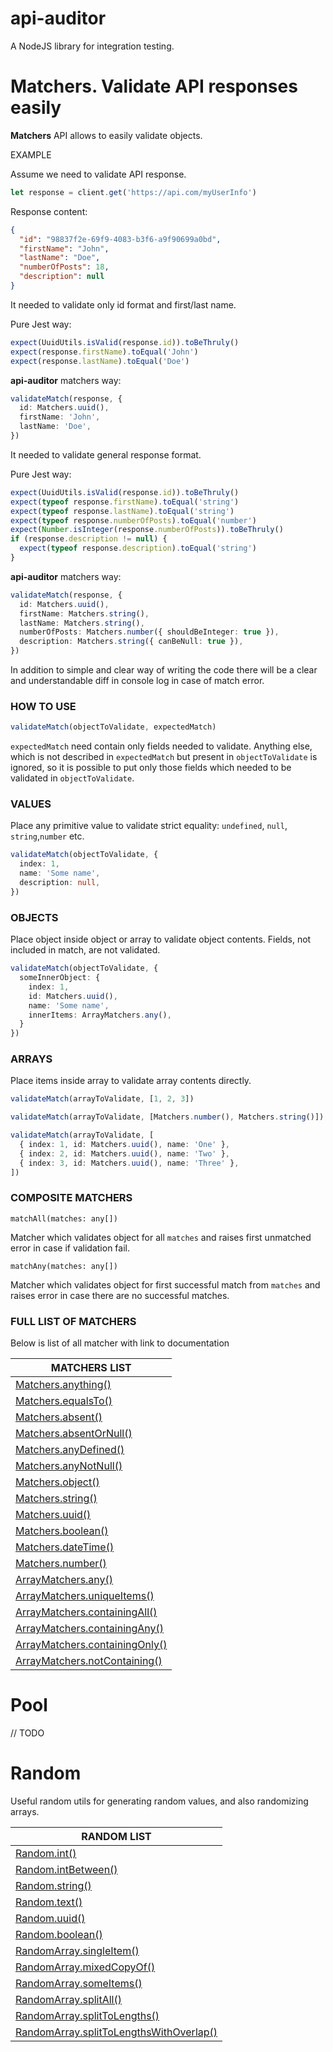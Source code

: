 # api-auditor

A NodeJS library for integration testing.

# Matchers. Validate API responses easily

**Matchers** API allows to easily validate objects.

EXAMPLE

Assume we need to validate API response.

```typescript
let response = client.get('https://api.com/myUserInfo')
```

Response content:

```json
{
  "id": "98837f2e-69f9-4083-b3f6-a9f90699a0bd",
  "firstName": "John",
  "lastName": "Doe",
  "numberOfPosts": 18,
  "description": null
}
```

It needed to validate only id format and first/last name.

Pure Jest way:

```typescript
expect(UuidUtils.isValid(response.id)).toBeThruly()
expect(response.firstName).toEqual('John')
expect(response.lastName).toEqual('Doe')
```

**api-auditor** matchers way:

```typescript
validateMatch(response, {
  id: Matchers.uuid(),
  firstName: 'John',
  lastName: 'Doe',
})
```

It needed to validate general response format.

Pure Jest way:

```typescript
expect(UuidUtils.isValid(response.id)).toBeThruly()
expect(typeof response.firstName).toEqual('string')
expect(typeof response.lastName).toEqual('string')
expect(typeof response.numberOfPosts).toEqual('number')
expect(Number.isInteger(response.numberOfPosts)).toBeThruly()
if (response.description != null) {
  expect(typeof response.description).toEqual('string')
}
```

**api-auditor** matchers way:

```typescript
validateMatch(response, {
  id: Matchers.uuid(),
  firstName: Matchers.string(),
  lastName: Matchers.string(),
  numberOfPosts: Matchers.number({ shouldBeInteger: true }),
  description: Matchers.string({ canBeNull: true }),
})
```

In addition to simple and clear way of writing the code there will be a clear and understandable diff in console log in
case of match error.

### HOW TO USE

```typescript
validateMatch(objectToValidate, expectedMatch)
```

```expectedMatch``` need contain only fields needed to validate. Anything else, which is not described
in ```expectedMatch``` but present in ```objectToValidate``` is ignored, so it is possible to put only those fields
which needed to be validated in ```objectToValidate```.

### VALUES

Place any primitive value to validate strict equality: ```undefined```, ```null```, ```string```,```number``` etc.

```typescript
validateMatch(objectToValidate, {
  index: 1,
  name: 'Some name',
  description: null,
})
```

### OBJECTS

Place object inside object or array to validate object contents. Fields, not included in match, are not validated.

```typescript
validateMatch(objectToValidate, {
  someInnerObject: {
    index: 1,
    id: Matchers.uuid(),
    name: 'Some name',
    innerItems: ArrayMatchers.any(),
  }
})
```

### ARRAYS

Place items inside array to validate array contents directly.

```typescript
validateMatch(arrayToValidate, [1, 2, 3])

validateMatch(arrayToValidate, [Matchers.number(), Matchers.string()])

validateMatch(arrayToValidate, [
  { index: 1, id: Matchers.uuid(), name: 'One' },
  { index: 2, id: Matchers.uuid(), name: 'Two' },
  { index: 3, id: Matchers.uuid(), name: 'Three' },
])
```

### COMPOSITE MATCHERS

```
matchAll(matches: any[])
```

Matcher which validates object for all ```matches``` and raises first unmatched error in case if validation fail.

```
matchAny(matches: any[])
```

Matcher which validates object for first successful match from ```matches``` and raises error in case there are no
successful matches.

### FULL LIST OF MATCHERS

Below is list of all matcher with link to documentation

| MATCHERS LIST                                                                     |
|-----------------------------------------------------------------------------------|
| [Matchers.anything()](docs/Matchers.md#Matchers.anything())                       |
| [Matchers.equalsTo()](docs/Matchers.md#Matchers.equalsTo())                       |
| [Matchers.absent()](docs/Matchers.md#Matchers.absent())                           |
| [Matchers.absentOrNull()](docs/Matchers.md#Matchers.absentOrNull())               |
| [Matchers.anyDefined()](docs/Matchers.md#Matchers.anyDefined())                   |
| [Matchers.anyNotNull()](docs/Matchers.md#Matchers.anyNotNull())                   |
| [Matchers.object()](docs/Matchers.md#Matchers.object())                           |
| [Matchers.string()](docs/Matchers.md#Matchers.string())                           |
| [Matchers.uuid()](docs/Matchers.md#Matchers.uuid())                               |
| [Matchers.boolean()](docs/Matchers.md#Matchers.boolean())                         |
| [Matchers.dateTime()](docs/Matchers.md#Matchers.dateTime())                       |
| [Matchers.number()](docs/Matchers.md#Matchers.number())                           |
| [ArrayMatchers.any()](docs/Matchers.md#ArrayMatchers.any())                       |
| [ArrayMatchers.uniqueItems()](docs/Matchers.md#ArrayMatchers.uniqueItems())       |
| [ArrayMatchers.containingAll()](docs/Matchers.md#ArrayMatchers.containingAll())   |
| [ArrayMatchers.containingAny()](docs/Matchers.md#ArrayMatchers.containingAny())   |
| [ArrayMatchers.containingOnly()](docs/Matchers.md#ArrayMatchers.containingOnly()) |
| [ArrayMatchers.notContaining()](docs/Matchers.md#ArrayMatchers.notContaining())   |

# Pool

// TODO

# Random

Useful random utils for generating random values, and also randomizing arrays.

| RANDOM LIST                                                                                       |
|---------------------------------------------------------------------------------------------------|
| [Random.int()](docs/Random.md#Random.int())                                                       |
| [Random.intBetween()](docs/Random.md#Random.intBetween())                                         |
| [Random.string()](docs/Random.md#Random.string())                                                 |
| [Random.text()](docs/Random.md#Random.text())                                                     |
| [Random.uuid()](docs/Random.md#Random.uuid())                                                     |
| [Random.boolean()](docs/Random.md#Random.boolean())                                               |
| [RandomArray.singleItem()](docs/Random.md#RandomArray.singleItem())                               |
| [RandomArray.mixedCopyOf()](docs/Random.md#RandomArray.mixedCopyOf())                             |
| [RandomArray.someItems()](docs/Random.md#RandomArray.someItems())                                 |
| [RandomArray.splitAll()](docs/Random.md#RandomArray.splitAll())                                   |
| [RandomArray.splitToLengths()](docs/Random.md#RandomArray.splitToLengths())                       |
| [RandomArray.splitToLengthsWithOverlap()](docs/Random.md#RandomArray.splitToLengthsWithOverlap()) |
